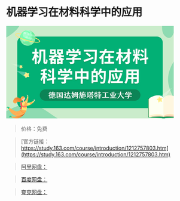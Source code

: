 # 机器学习在材料科学中的应用

![img](../../../assets/study163/free/765a93030f3241cbb1b80e14546f70d2.jpg)

> 价格：免费

> [官方链接：https://study.163.com/course/introduction/1212757803.htm](https://study.163.com/course/introduction/1212757803.htm)

> [阿里网盘：]()

> [百度网盘：]()

> [夸克网盘：]()

